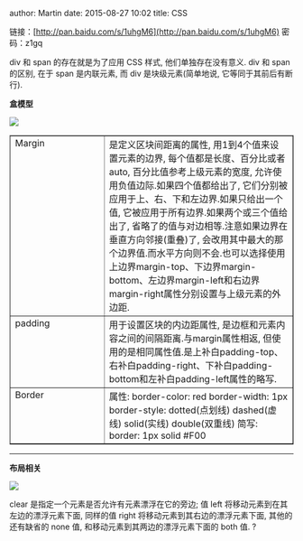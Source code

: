author: Martin
date: 2015-08-27 10:02
title: CSS


链接：[http://pan.baidu.com/s/1uhgM6](http://pan.baidu.com/s/1uhgM6) 密码：z1gq

div 和 span 的存在就是为了应用 CSS 样式, 他们单独存在没有意义.
div 和 span 的区别, 在于 span 是内联元素, 而 div 是块级元素(简单地说, 它等同于其前后有断行).

**盒模型**

![](http://i59.tinypic.com/zt6o8w.jpg)

<table cellpadding="2" width="656" border="1" cellspacing="0" class="table" > <tbody > <tr >
<td width="200" valign="top" >Margin
</td>
<td width="454" valign="top" >是定义区块间距离的属性, 用1到4个值来设置元素的边界, 每个值都是长度、百分比或者auto, 百分比值参考上级元素的宽度, 允许使用负值边际.如果四个值都给出了, 它们分别被应用于上、右、下和左边界.如果只给出一个值, 它被应用于所有边界.如果两个或三个值给出了, 省略了的值与对边相等.注意如果边界在垂直方向邻接(重叠)了, 会改用其中最大的那个边界值.而水平方向则不会.也可以选择使用上边界margin-top、下边界margin-bottom、左边界margin-left和右边界margin-right属性分别设置与上级元素的外边距.
</td></tr> <tr >
<td width="200" valign="top" >padding
</td>
<td width="454" valign="top" >用于设置区块的内边距属性, 是边框和元素内容之间的间隔距离.与margin属性相返, 但使用的是相同属性值.是上补白padding-top、右补白padding-right、下补白padding-bottom和左补白padding-left属性的略写.
</td></tr> <tr >
<td width="200" valign="top" >Border
</td>
<td width="454" valign="top" >属性:
border-color: red
border-width: 1px
border-style: dotted(点划线) dashed(虚线) solid(实线) double(双重线)
简写: border: 1px solid #F00
</td></tr></tbody></table>

* * *



**布局相关**

![](http://i58.tinypic.com/2ng8nls.jpg)

clear 是指定一个元素是否允许有元素漂浮在它的旁边;
值 left 将移动元素到在其左边的漂浮元素下面, 同样的值 right 将移动元素到其右边的漂浮元素下面, 其他的还有缺省的 none 值, 和移动元素到其两边的漂浮元素下面的 both 值.
?
